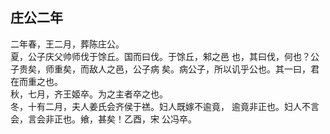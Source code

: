## 庄公二年

二年春，王二月，葬陈庄公。  
夏，公子庆父帅师伐于馀丘。国而曰伐。于馀丘，邾之邑
也，其曰伐，何也？公子贵矣，师重矣，而敌人之邑，公子病
矣。病公子，所以讥乎公也。其一曰，君在而重之也。  
秋，七月，齐王姬卒。为之主者卒之也。  
冬，十有二月，夫人姜氏会齐侯于禚。妇人既嫁不逾竟，
逾竟非正也。妇人不言会，言会非正也。飨，甚矣！乙酉，宋
公冯卒。  

